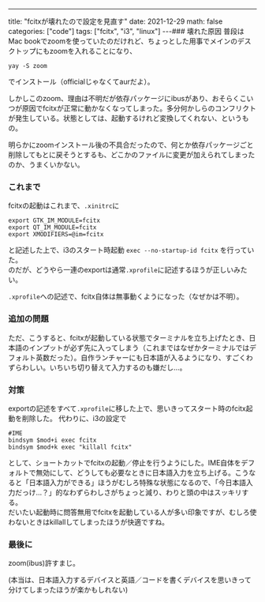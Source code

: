 ---
title: "fcitxが壊れたので設定を見直す"
date: 2021-12-29
math: false
categories: ["code"]
tags: ["fcitx", "i3", "linux"]
---### 壊れた原因
普段はMac bookでzoomを使っていたのだけれど、ちょっとした用事でメインのデスクトップにもzoomを入れることになり、

```
yay -S zoom
```

でインストール（officialじゃなくてaurだよ）。

しかしこのzoom、理由は不明だが依存パッケージにibusがあり、おそらくこいつが原因でfcitxが正常に動かなくなってしまった。多分何かしらのコンフリクトが発生している。状態としては、起動するけれど変換してくれない、というもの。

明らかにzoomインストール後の不具合だったので、何とか依存パッケージごと削除してもとに戻そうとするも、どこかのファイルに変更が加えられてしまったのか、うまくいかない。

### これまで
fcitxの起動はこれまで、`.xinitrc`に

```
export GTK_IM_MODULE=fcitx
export QT_IM_MODULE=fcitx
export XMODIFIERS=@im=fcitx
```

と記述した上で、i3のスタート時起動 `exec --no-startup-id fcitx` を行っていた。  
のだが、どうやら一連のexportは通常`.xprofile`に記述するほうが正しいみたい。

`.xprofile`への記述で、fcitx自体は無事動くようになった（なぜかは不明）。

### 追加の問題
ただ、こうすると、fcitxが起動している状態でターミナルを立ち上げたとき、日本語のインプットが必ず先に入ってしまう（これまではなぜかターミナルではデフォルト英数だった）。自作ランチャーにも日本語が入るようになり、すごくわずらわしい。いちいち切り替えて入力するのも嫌だし…。

### 対策
exportの記述をすべて`.xprofile`に移した上で、思いきってスタート時のfcitx起動を削除した。
代わりに、i3の設定で

```
#IME
bindsym $mod+i exec fcitx
bindsym $mod+k exec "killall fcitx"
```

として、ショートカットでfcitxの起動／停止を行うようにした。IME自体をデフォルトで無効にして、どうしても必要なときに日本語入力を立ち上げる。こうなると「日本語入力ができる」ほうがむしろ特殊な状態になるので、「今日本語入力だっけ…？」的なわずらわしさがちょっと減り、わりと頭の中はスッキリする。  
だいたい起動時に問答無用でfcitxを起動している人が多い印象ですが、むしろ使わないときはkillallしてしまったほうが快適ですね。

### 最後に
zoom(ibus)許すまじ。

(本当は、日本語入力するデバイスと英語／コードを書くデバイスを思いきって分けてしまったほうが楽かもしれない)